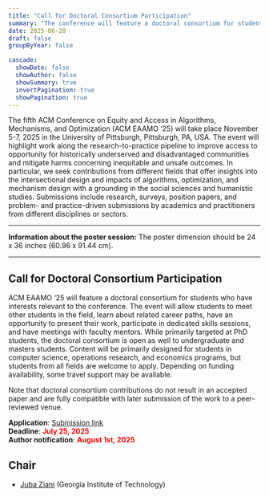 ```yaml
---
title: "Call for Doctoral Consortium Participation"
summary: "The conference will feature a doctoral consortium for students who have interests relevant to the conference. The event will allow students to meet other students in the field, learn about related career paths, have an opportunity to present their work, participate in dedicated skills sessions, and have meetings with faculty mentors."
date: 2025-06-20
draft: false
groupByYear: false

cascade:
  showDate: false
  showAuthor: false
  showSummary: true
  invertPagination: true
  showPagination: true
---
```


The fifth ACM Conference on Equity and Access in Algorithms, Mechanisms, and Optimization (ACM EAAMO ‘25) will take place November 5-7, 2025 in the University of Pittsburgh, Pittsburgh, PA, USA. The event will highlight work along the research-to-practice pipeline to improve access to opportunity for historically underserved and disadvantaged communities and mitigate harms concerning inequitable and unsafe outcomes. In particular, we seek contributions from different fields that offer insights into the intersectional design and impacts of algorithms, optimization, and mechanism design with a grounding in the social sciences and humanistic studies. Submissions include research, surveys, position papers, and problem- and practice-driven submissions by academics and practitioners from different disciplines or sectors.

- - -

**Information about the poster session:** The poster dimension should be 24 x 36 inches (60.96 x 91.44 cm).

- - -

## Call for Doctoral Consortium Participation

ACM EAAMO ‘25 will feature a doctoral consortium for students who have interests relevant to the conference. The event will allow students to meet other students in the field, learn about related career paths, have an opportunity to present their work, participate in dedicated skills sessions, and have meetings with faculty mentors. While primarily targeted at PhD students, the doctoral consortium is open as well to undergraduate and masters students. Content will be primarily designed for students in computer science, operations research, and economics programs, but students from all fields are welcome to apply. Depending on funding availability, some travel support may be available. 

Note that doctoral consortium contributions do not result in an accepted paper and are fully compatible with later submission of the work to a peer-reviewed venue.

**Application**: [Submission link](https://forms.gle/QFb49DPzzLXANjTB7) \
**Deadline**: <span style="color: red; font-weight: bold;">July 25, 2025</span> \
**Author notification**: <span style="color: red; font-weight: bold;">August 1st, 2025</span>

## Chair
- [Juba Ziani](https://www.isye.gatech.edu/users/juba-ziani) (Georgia Institute of Technology)
